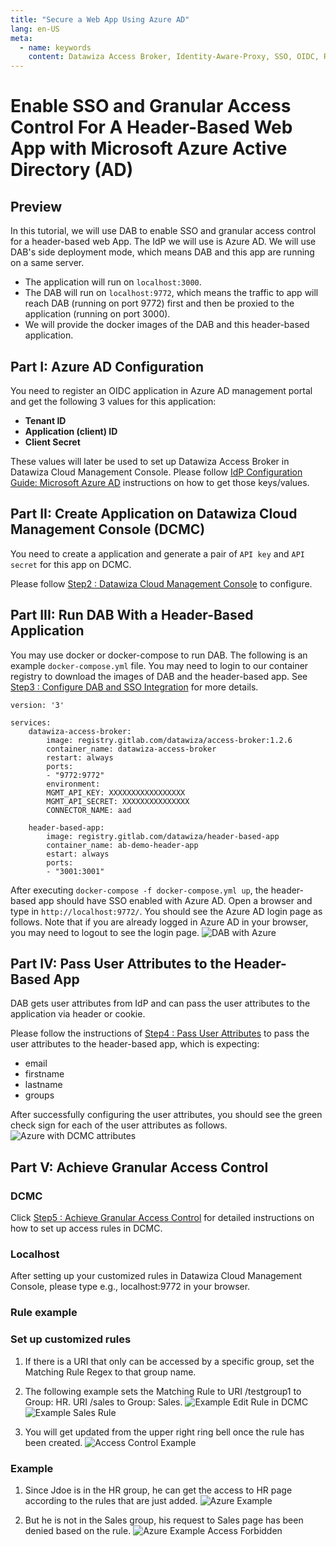```yaml
---
title: "Secure a Web App Using Azure AD"
lang: en-US
meta:
  - name: keywords
    content: Datawiza Access Broker, Identity-Aware-Proxy, SSO, OIDC, Reverse-Proxy, Web Application, Azure AD, Azure Active Directory
---
```

# Enable SSO and Granular Access Control For A Header-Based Web App with Microsoft Azure Active Directory (AD)


## Preview 
In this tutorial, we will use DAB to enable SSO and granular access control for a header-based web App. The IdP we will use is Azure AD. We will use DAB's side deployment mode, which means DAB and this app are running on a same server. 

* The application will run on `localhost:3000`.
* The DAB will run on `localhost:9772`, which means the traffic to app will reach DAB (running on port 9772) first and then be proxied to the application (running on port 3000).
* We will provide the docker images of the DAB and this header-based application. 


## Part I: Azure AD Configuration
You need to register an OIDC application in Azure AD management portal and get the following 3 values for this application:
* **Tenant ID**
* **Application (client) ID**
* **Client Secret**

These values will later be used to set up Datawiza Access Broker in Datawiza Cloud Management Console. Please follow [IdP Configuration Guide: Microsoft Azure AD](../idp/azure.md) instructions on how to get those keys/values.

## Part II: Create Application on Datawiza Cloud Management Console (DCMC)
You need to create a application and generate a pair of `API key` and `API secret` for this app on DCMC. 

Please follow [Step2 : Datawiza Cloud Management Console](../step-by-step/step2.md) to configure.

## Part III: Run DAB With a Header-Based Application
You may use docker or docker-compose to run DAB. The following is an example `docker-compose.yml` file. You may need to login to our container registry to download the images of DAB and the header-based app. See  [Step3 : Configure DAB and SSO Integration](../step-by-step/step3.md) for more details.

```
version: '3'

services:
    datawiza-access-broker:
	    image: registry.gitlab.com/datawiza/access-broker:1.2.6
	    container_name: datawiza-access-broker
	    restart: always
	    ports:
  	    - "9772:9772"
	    environment:
  	    MGMT_API_KEY: XXXXXXXXXXXXXXXXX
  	    MGMT_API_SECRET: XXXXXXXXXXXXXXX
  	    CONNECTOR_NAME: aad
 
    header-based-app:
	    image: registry.gitlab.com/datawiza/header-based-app
	    container_name: ab-demo-header-app
	    estart: always
	    ports:
  	    - "3001:3001"      
 ```

After executing `docker-compose -f docker-compose.yml up`,  the header-based app should have SSO enabled with Azure AD. Open a browser and type in `http://localhost:9772/`. You should see the Azure AD login page as follows. Note that if you are already logged in Azure AD in your browser, you may need to logout to see the login page.
![DAB with Azure](../img/azure-datawiza-console-SSO.png)

## Part IV: Pass User Attributes to the Header-Based App
DAB gets user attributes from IdP and can pass the user attributes to the application via header or cookie.

Please follow the instructions of [Step4 : Pass User Attributes](../step-by-step/step4.md) to pass the user attributes to the header-based app, which is expecting:
* email
* firstname
* lastname
* groups

After successfully configuring the user attributes, you should see the green check sign for each of the user attributes as follows. 
![Azure with DCMC attributes](../img/azure-datawiza-console-result-demo-1.png)

## Part V: Achieve Granular Access Control

### DCMC
Click [Step5 : Achieve Granular Access Control](../step-by-step/step5.md) for detailed instructions on how to set up access rules in DCMC.

### Localhost 
After setting up your customized rules in Datawiza Cloud Management Console, please type e.g., localhost:9772 in your browser.

### Rule example
### Set up customized rules
1. If there is a URI that only can be accessed by a specific group, set the Matching Rule Regex to that group name. 
2. The following example sets the Matching Rule to URI /testgroup1 to Group: HR. URI /sales to Group: Sales.
![Example Edit Rule in DCMC](../img/access-control-editrule.png)
![Example Sales Rule](../img/access-control-salesrule.png)

3. You will get updated from the upper right ring bell once the rule has been created. 
![Access Control Example](../img/access-control-rule-eg.png)

### Example
1. Since Jdoe is in the HR group, he can get the access to HR page according to the rules that are just added.
![Azure Example](../img/azure-datawiza-console-result-demo-2.png)

2. But he is not in the Sales group, his request to Sales page has been denied based on the rule.
![Azure Example Access Forbidden](../img/access-control-forbidden.png)

